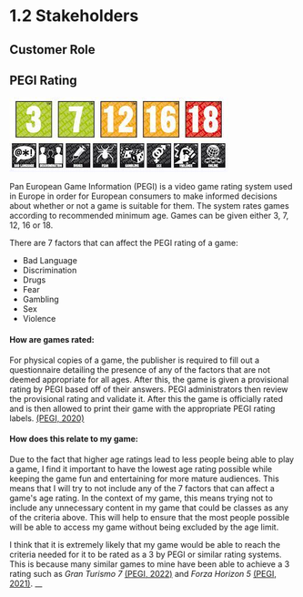 # 1.2 Stakeholders

## Customer Role

## PEGI Rating

![PEGI Rating System](<../.gitbook/assets/image (1) (1) (1) (1) (1) (1).png>)

Pan European Game Information (PEGI) is a video game rating system used in Europe in order for European consumers to make informed decisions about whether or not a game is suitable for them. The system rates games according to recommended minimum age. Games can be given either 3, 7, 12, 16 or 18.

There are 7 factors that can affect the PEGI rating of a game:

* Bad Language
* Discrimination
* Drugs
* Fear
* Gambling
* Sex
* Violence

#### How are games rated:

For physical copies of a game, the publisher is required to fill out a questionnaire detailing the presence of any of the factors that are not deemed appropriate for all ages. After this, the game is given a provisional rating by PEGI based off of their answers. PEGI administrators then review the provisional rating and validate it. After this the game is officially rated and is then allowed to print their game with the appropriate PEGI rating labels. [(PEGI, 2020)](../reference-list.md)

#### How does this relate to my game:

Due to the fact that higher age ratings lead to less people being able to play a game, I find it important to have the lowest age rating possible while keeping the game fun and entertaining for more mature audiences. This means that I will try to not include any of the 7 factors that can affect a game's age rating. In the context of my game, this means trying not to include any unnecessary content in my game that could be classes as any of the criteria above. This will help to ensure that the most people possible will be able to access my game without being excluded by the age limit.

I think that it is extremely likely that my game would be able to reach the criteria needed for it to be rated as a 3 by PEGI or similar rating systems. This is because many similar games to mine have been able to achieve a 3 rating such as _Gran Turismo 7_ [(PEGI, 2022)](../reference-list.md) and _Forza Horizon 5_ [(PEGI, 2021)](../reference-list.md). __&#x20;
